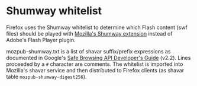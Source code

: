 # Shumway whitelist

Firefox uses the Shumway whitelist to determine which Flash content (swf files) should be played with [Mozilla's Shumway extension](http://www.areweflashyet.com/) instead of Adobe's Flash Player plugin.

mozpub-shumway.txt is a list of shavar suffix/prefix expressions as documented in Google's [Safe Browsing API Developer's Guide](https://developers.google.com/safe-browsing/developers_guide_v2#ListContents) (v2.2). Lines proceeded by a `#` character are comments. The whitelist is imported into Mozilla's shavar service and then distributed to Firefox clients (as shavar table `mozpub-shumway-digest256`).

